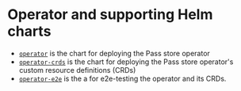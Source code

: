 # Operator and supporting Helm charts

- [`operator`](operator/README.md) is the chart for deploying the Pass store operator
- [`operator-crds`](operator-crds/README.md) is the chart for deploying the Pass store operator's custom resource definitions (CRDs)
- [`operator-e2e`](operator-e2e/README.md) is the a for e2e-testing the operator and its CRDs.